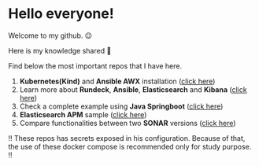 <!-- <style>
td, th {
   border: none!important;
}

img[src$='#floatright']
{
    float:right;
}
</style> -->
# Hello everyone! 

Welcome to my github. 😉

Here is my knowledge shared 🎁

Find below the most important repos that I have here.


1. **Kubernetes(Kind)** and **Ansible AWX** installation ([click here](https://github.com/jeremiasrg/kubernetes_ansible_awx))
2. Learn more about **Rundeck**, **Ansible**, **Elasticsearch** and **Kibana** ([click here](https://github.com/jeremiasrg/rundeckAndAnsible))
3. Check a complete example using **Java Springboot** ([click here](https://github.com/jeremiasrg/sample-springboot))
4. **Elasticsearch APM** sample ([click here](https://github.com/jeremiasrg/elastic-apm-server-poc))
5. Compare functionalities between two **SONAR** versions ([click here](https://github.com/jeremiasrg/sonar-versions-campare/blob/main/docker-compose.yml))

‼️ These repos has secrets exposed in his configuration. Because of that, the use of these docker compose is recommended only for study purpose. ‼️




<!-- Scan the qrcode to reach me through whatsapp

<img src="./meuqr.jpeg#floatright" style="width: 150px" />

<div class="qrcode">
    
</div> -->